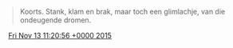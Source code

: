 > Koorts\. Stank, klam en brak, maar toch een glimlachje, van die ondeugende dromen\.

<img src="../../media/tweet.ico" width="12" /> [Fri Nov 13 11:20:56 +0000 2015](https://twitter.com/DromerDenker/status/665127201541660672)